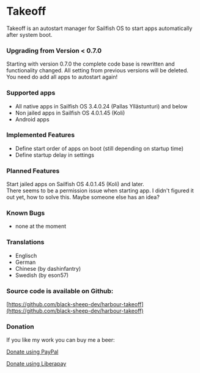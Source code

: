 # Takeoff

Takeoff is an autostart manager for Sailfish OS to start apps automatically after system boot.

### Upgrading from Version < 0.7.0
Starting with version 0.7.0 the complete code base is rewritten and functionality changed.
All setting from previous versions will be deleted.  
You need do add all apps to autostart again!

### Supported apps

- All native apps in Sailfish OS 3.4.0.24 (Pallas Yllästunturi) and below
- Non jailed apps in Sailfish OS 4.0.1.45 (Koli)
- Android apps

### Implemented Features

- Define start order of apps on boot (still depending on startup time)
- Define startup delay in settings

### Planned Features
Start jailed apps on Sailfish OS 4.0.1.45 (Koli) and later.   
There seems to be a permission issue when starting app. 
I didn't figured it out yet, how to solve this. Maybe someone else has an idea?

### Known Bugs
- none at the moment

### Translations

- Englisch
- German
- Chinese (by dashinfantry)
- Swedish (by eson57)
 

### Source code is available on Github:

[https://github.com/black-sheep-dev/harbour-takeoff](https://github.com/black-sheep-dev/harbour-takeoff)

 

### Donation

If you like my work you can buy me a beer:

[Donate using PayPal](www.paypal.com/paypalme/nubecula/1)

[Donate using Liberapay](liberapay.com/black-sheep-dev/donate)

